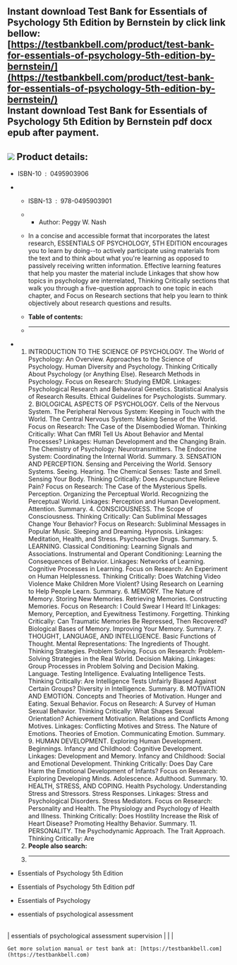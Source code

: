 Instant download **Test Bank for Essentials of Psychology 5th Edition by Bernstein** by click link bellow:  
[https://testbankbell.com/product/test-bank-for-essentials-of-psychology-5th-edition-by-bernstein/](https://testbankbell.com/product/test-bank-for-essentials-of-psychology-5th-edition-by-bernstein/)  
**Instant download Test Bank for Essentials of Psychology 5th Edition by Bernstein pdf docx epub after payment.**
-----------------------------------------------------------------------------------------------------------------


![](https://testbankbell.com/wp-content/uploads/2023/05/Essentials-of-Psychology-5e-Bernstein.jpeg)
**Product details:**
--------------------


* ISBN-10 ‏ : ‎ 0495903906
* * ISBN-13 ‏ : ‎ 978-0495903901
  * * Author: Peggy W. Nash
   
  * In a concise and accessible format that incorporates the latest research, ESSENTIALS OF PSYCHOLOGY, 5TH EDITION encourages you to learn by doing--to actively participate using materials from the text and to think about what you're learning as opposed to passively receiving written information. Effective learning features that help you master the material include Linkages that show how topics in psychology are interrelated, Thinking Critically sections that walk you through a five-question approach to one topic in each chapter, and Focus on Research sections that help you learn to think objectively about research questions and results.
  * **Table of contents:**
  * ----------------------
 
* 1. INTRODUCTION TO THE SCIENCE OF PSYCHOLOGY. The World of Psychology: An Overview. Approaches to the Science of Psychology. Human Diversity and Psychology. Thinking Critically About Psychology (or Anything Else). Research Methods in Psychology. Focus on Research: Studying EMDR. Linkages: Psychological Research and Behavioral Genetics. Statistical Analysis of Research Results. Ethical Guidelines for Psychologists. Summary. 2. BIOLOGICAL ASPECTS OF PSYCHOLOGY. Cells of the Nervous System. The Peripheral Nervous System: Keeping in Touch with the World. The Central Nervous System: Making Sense of the World. Focus on Research: The Case of the Disembodied Woman. Thinking Critically: What Can fMRI Tell Us About Behavior and Mental Processes? Linkages: Human Development and the Changing Brain. The Chemistry of Psychology: Neurotransmitters. The Endocrine System: Coordinating the Internal World. Summary. 3. SENSATION AND PERCEPTION. Sensing and Perceiving the World. Sensory Systems. Seeing. Hearing. The Chemical Senses: Taste and Smell. Sensing Your Body. Thinking Critically: Does Acupuncture Relieve Pain? Focus on Research: The Case of the Mysterious Spells. Perception. Organizing the Perceptual World. Recognizing the Perceptual World. Linkages: Perception and Human Development. Attention. Summary. 4. CONSCIOUSNESS. The Scope of Consciousness. Thinking Critically: Can Subliminal Messages Change Your Behavior? Focus on Research: Subliminal Messages in Popular Music. Sleeping and Dreaming. Hypnosis. Linkages: Meditation, Health, and Stress. Psychoactive Drugs. Summary. 5. LEARNING. Classical Conditioning: Learning Signals and Associations. Instrumental and Operant Conditioning: Learning the Consequences of Behavior. Linkages: Networks of Learning. Cognitive Processes in Learning. Focus on Research: An Experiment on Human Helplessness. Thinking Critically: Does Watching Video Violence Make Children More Violent? Using Research on Learning to Help People Learn. Summary. 6. MEMORY. The Nature of Memory. Storing New Memories. Retrieving Memories. Constructing Memories. Focus on Research: I Could Swear I Heard It! Linkages: Memory, Perception, and Eyewitness Testimony. Forgetting. Thinking Critically: Can Traumatic Memories Be Repressed, Then Recovered? Biological Bases of Memory. Improving Your Memory. Summary. 7. THOUGHT, LANGUAGE, AND INTELLIGENCE. Basic Functions of Thought. Mental Representations: The Ingredients of Thought. Thinking Strategies. Problem Solving. Focus on Research: Problem-Solving Strategies in the Real World. Decision Making. Linkages: Group Processes in Problem Solving and Decision Making. Language. Testing Intelligence. Evaluating Intelligence Tests. Thinking Critically: Are Intelligence Tests Unfairly Biased Against Certain Groups? Diversity in Intelligence. Summary. 8. MOTIVATION AND EMOTION. Concepts and Theories of Motivation. Hunger and Eating. Sexual Behavior. Focus on Research: A Survey of Human Sexual Behavior. Thinking Critically: What Shapes Sexual Orientation? Achievement Motivation. Relations and Conflicts Among Motives. Linkages: Conflicting Motives and Stress. The Nature of Emotions. Theories of Emotion. Communicating Emotion. Summary. 9. HUMAN DEVELOPMENT. Exploring Human Development. Beginnings. Infancy and Childhood: Cognitive Development. Linkages: Development and Memory. Infancy and Childhood: Social and Emotional Development. Thinking Critically: Does Day Care Harm the Emotional Development of Infants? Focus on Research: Exploring Developing Minds. Adolescence. Adulthood. Summary. 10. HEALTH, STRESS, AND COPING. Health Psychology. Understanding Stress and Stressors. Stress Responses. Linkages: Stress and Psychological Disorders. Stress Mediators. Focus on Research: Personality and Health. The Physiology and Psychology of Health and Illness. Thinking Critically: Does Hostility Increase the Risk of Heart Disease? Promoting Healthy Behavior. Summary. 11. PERSONALITY. The Psychodynamic Approach. The Trait Approach. Thinking Critically: Are
  2. **People also search:**
  3. -----------------------
 
* Essentials of Psychology 5th Edition

* Essentials of Psychology 5th Edition pdf

* Essentials of Psychology

* essentials of psychological assessment

|  |  |  |
| --- | --- | --- |
| 
essentials of psychological assessment supervision
 |  |  |


    Get more solution manual or test bank at: [https://testbankbell.com](https://testbankbell.com)
